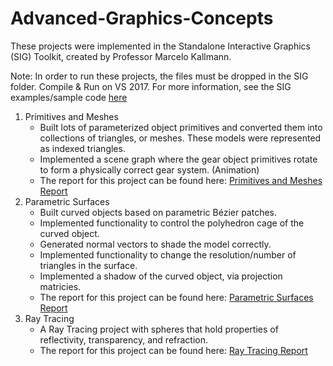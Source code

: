 # Advanced-Graphics-Concepts

These projects were implemented in the Standalone Interactive Graphics (SIG) Toolkit, created by Professor Marcelo Kallmann.

Note: In order to run these projects, the files must be dropped in the SIG folder. Compile & Run on VS 2017. For more information, see the SIG examples/sample code [here](https://bitbucket.org/mkallmann/sig)

1. Primitives and Meshes
   - Built lots of parameterized object primitives and converted them into collections of triangles, or meshes. These models were represented as indexed triangles.
   - Implemented a scene graph where the gear object primitives rotate to form a physically correct gear system. (Animation)
   - The report for this project can be found here: [Primitives and Meshes Report](https://github.com/AmarSaini/Advanced-Graphics-Concepts/blob/master/Primitives%20and%20Meshes/Primitives%20and%20Meshes%20Report.pdf)
2. Parametric Surfaces
   - Built curved objects based on parametric Bézier patches.
   - Implemented functionality to control the polyhedron cage of the curved object.
   - Generated normal vectors to shade the model correctly.
   - Implemented functionality to change the resolution/number of triangles in the surface.
   - Implemented a shadow of the curved object, via projection matricies.
   - The report for this project can be found here: [Parametric Surfaces Report](https://github.com/AmarSaini/Advanced-Graphics-Concepts/blob/master/Parametric%20Surfaces/Parametric%20Surfaces%20Report.pdf)
3. Ray Tracing
   - A Ray Tracing project with spheres that hold properties of reflectivity, transparency, and refraction.
   - The report for this project can be found here: [Ray Tracing Report](https://github.com/AmarSaini/Advanced-Graphics-Concepts/blob/master/Ray%20Tracing/Ray%20Tracing%20Report.pdf)
